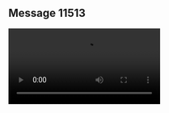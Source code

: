 ## Message 11513



![Video](https://data.iron-swords.co.il/2024/September/16/https://data.iron-swords.co.il/2024/September/16/11513/11513_media.mp4)
